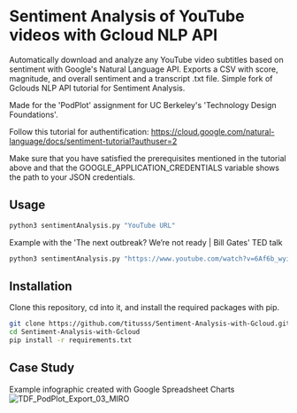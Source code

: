 # Sentiment Analysis of YouTube videos with Gcloud NLP API
Automatically download and analyze any YouTube video subtitles based on sentiment with Google's Natural Language API.
Exports a CSV with score, magnitude, and overall sentiment and a transcript .txt file. Simple fork of Gclouds NLP API tutorial for Sentiment Analysis. 

Made for the 'PodPlot' assignment for UC Berkeley's 'Technology Design Foundations'.

Follow this tutorial for authentification: https://cloud.google.com/natural-language/docs/sentiment-tutorial?authuser=2

Make sure that you have satisfied the prerequisites mentioned in the tutorial above and that the GOOGLE_APPLICATION_CREDENTIALS variable shows the path to your JSON credentials.

## Usage
```python
python3 sentimentAnalysis.py "YouTube URL"
```
Example with the 'The next outbreak? We’re not ready | Bill Gates' TED talk
```python
python3 sentimentAnalysis.py "https://www.youtube.com/watch?v=6Af6b_wyiwI"
```

## Installation
Clone this repository, cd into it, and install the required packages with pip.
```bash
git clone https://github.com/titusss/Sentiment-Analysis-with-Gcloud.git
cd Sentiment-Analysis-with-Gcloud
pip install -r requirements.txt
```

## Case Study
Example infographic created with Google Spreadsheet Charts
![TDF_PodPlot_Export_03_MIRO](https://user-images.githubusercontent.com/26855197/107870085-7b49c700-6e4a-11eb-9e02-8f6397109019.png)
